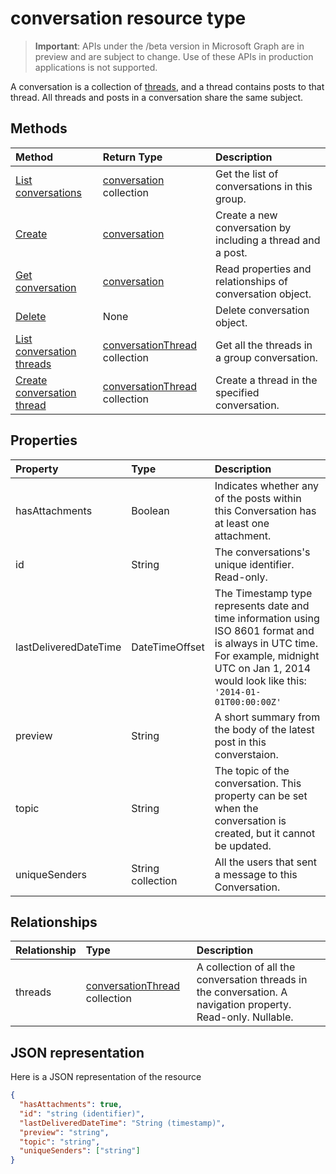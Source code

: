 # conversation resource type

> **Important**: APIs under the /beta version in Microsoft Graph are in preview and are subject to change. Use of these APIs in production applications is not supported.

A conversation is a collection of [threads](conversationthread.md), and a thread contains posts to that thread. All threads and posts in a conversation share the same subject.

## Methods

| Method       | Return Type  |Description|
|:---------------|:--------|:----------|
|[List conversations](../api/group_list_conversations.md) | [conversation](conversation.md) collection |Get the list of conversations in this group.|
|[Create](../api/group_post_conversations.md) |[conversation](conversation.md)| Create a new conversation by including a thread and a post.|
|[Get conversation](../api/conversation_get.md) | [conversation](conversation.md) |Read properties and relationships of conversation object.|
|[Delete](../api/conversation_delete.md) | None |Delete conversation object. |
|[List conversation threads](../api/conversation_list_threads.md) |[conversationThread](conversationthread.md) collection| Get all the threads in a group conversation.|
|[Create conversation thread](../api/conversation_post_threads.md) |[conversationThread](conversationthread.md) collection| Create a thread in the specified conversation.|


## Properties
| Property	   | Type	|Description|
|:---------------|:--------|:----------|
|hasAttachments|Boolean|Indicates whether any of the posts within this Conversation has at least one attachment.|
|id|String|The conversations's unique identifier. Read-only.|
|lastDeliveredDateTime|DateTimeOffset|The Timestamp type represents date and time information using ISO 8601 format and is always in UTC time. For example, midnight UTC on Jan 1, 2014 would look like this: `'2014-01-01T00:00:00Z'`|
|preview|String|A short summary from the body of the latest post in this converstaion.|
|topic|String|The topic of the conversation. This property can be set when the conversation is created, but it cannot be updated.|
|uniqueSenders|String collection|All the users that sent a message to this Conversation.|

## Relationships
| Relationship | Type	|Description|
|:---------------|:--------|:----------|
|threads|[conversationThread](conversationthread.md) collection|A collection of all the conversation threads in the conversation. A navigation property. Read-only. Nullable.|


## JSON representation

Here is a JSON representation of the resource

<!-- {
  "blockType": "resource",
  "optionalProperties": [
    "threads"
  ],
  "keyProperty": "id",
  "@odata.type": "microsoft.graph.conversation"
}-->

```json
{
  "hasAttachments": true,
  "id": "string (identifier)",
  "lastDeliveredDateTime": "String (timestamp)",
  "preview": "string",
  "topic": "string",
  "uniqueSenders": ["string"]
}

```


<!-- uuid: 8fcb5dbc-d5aa-4681-8e31-b001d5168d79
2015-10-25 14:57:30 UTC -->
<!-- {
  "type": "#page.annotation",
  "description": "conversation resource",
  "keywords": "",
  "section": "documentation",
  "tocPath": ""
}-->

